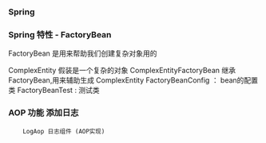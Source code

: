 ### Spring 

### Spring 特性 - FactoryBean
   FactoryBean 是用来帮助我们创建复杂对象用的
   
   ComplexEntity 假装是一个复杂的对象
   ComplexEntityFactoryBean 继承FactoryBean,用来辅助生成 ComplexEntity
   FactoryBeanConfig ： bean的配置类
   FactoryBeanTest : 测试类


### AOP 功能 添加日志
```text
    LogAop 日志组件 (AOP实现)
```
